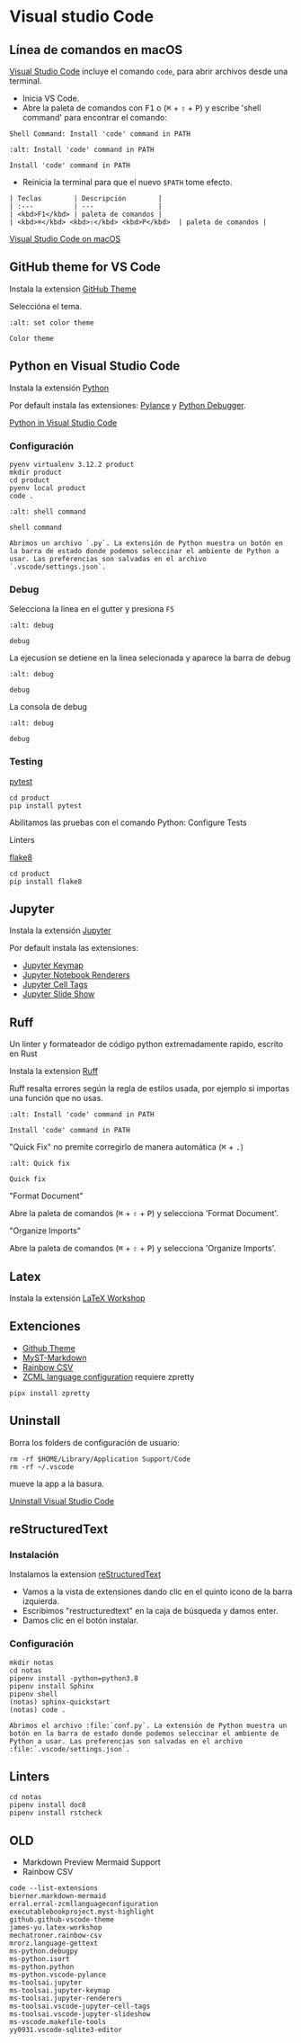 # Visual studio Code

## Línea de comandos en macOS

[Visual Studio Code](https://code.visualstudio.com) incluye el comando `code`, para abrir archivos desde una terminal.

* Inicia VS Code.
* Abre la paleta de comandos con <kbd>F1</kbd> o (<kbd>⌘</kbd> + <kbd>⇧</kbd> + <kbd>P</kbd>) y escribe 'shell command' para encontrar el comando:

```console
Shell Command: Install 'code' command in PATH
```

```{figure} _static/vscode/vsc_shell.png
:alt: Install 'code' command in PATH

Install 'code' command in PATH
```
 * Reinicia la terminal para que el nuevo `$PATH` tome efecto.

```{note}
| Teclas        | Descripción        |
| :---          | ---                |
| <kbd>F1</kbd> | paleta de comandos |
| <kbd>⌘</kbd> <kbd>⇧</kbd> <kbd>P</kbd>  | paleta de comandos |
```

[Visual Studio Code on macOS](https://code.visualstudio.com/docs/setup/mac)

## GitHub theme for VS Code

Instala la extension [GitHub Theme](https://github.com/primer/github-vscode-theme)

Seleccióna el tema.

```{figure} _static/vscode/github-themes.png
:alt: set color theme

Color theme
```

## Python en Visual Studio Code

Instala la extensión [Python](https://marketplace.visualstudio.com/items?itemName=ms-python.python)

Por default instala las extensiones: [Pylance](https://marketplace.visualstudio.com/items?itemName=ms-python.vscode-pylance) y [Python Debugger](https://marketplace.visualstudio.com/items?itemName=ms-python.debugpy).

[Python in Visual Studio Code](https://code.visualstudio.com/docs/languages/python)

### Configuración

```shell
pyenv virtualenv 3.12.2 product
mkdir product
cd product
pyenv local product
code .
```

```{figure} _static/vscode/vsc_interpreter.png
:alt: shell command

shell command
```

```{warning}
Abrimos un archivo `.py`. La extensión de Python muestra un botón en la barra de estado donde podemos seleccinar el ambiente de Python a usar. Las preferencias son salvadas en el archivo `.vscode/settings.json`.
```

### Debug

Selecciona la linea en el gutter y presiona ``F5``

```{figure} _static/vscode/vsc_debug.png
:alt: debug

debug
```

La ejecusíon se detiene en la linea selecionada y aparece la barra de debug

```{figure} _static/vscode/vsc_debugtoolbar.png
:alt: debug

debug
```

La consola de debug

```{figure} _static/vscode/vsc_debugconsole.png
:alt: debug

debug
```

### Testing
[pytest](https://code.visualstudio.com/docs/python/testing#_enable-a-test-framework)

```shell
cd product
pip install pytest
```

Abilitamos las pruebas con el comando Python: Configure Tests

Linters

[flake8](https://code.visualstudio.com/docs/python/linting#_enable-linters)

```shell
cd product
pip install flake8
```

## Jupyter

Instala la extensión [Jupyter](https://marketplace.visualstudio.com/items?itemName=ms-toolsai.jupyter)

Por default instala las extensiones: 
* [Jupyter Keymap](https://marketplace.visualstudio.com/items?itemName=ms-toolsai.jupyter-keymap)
* [Jupyter Notebook Renderers](https://marketplace.visualstudio.com/items?itemName=ms-toolsai.jupyter-renderers)
* [Jupyter Cell Tags](https://marketplace.visualstudio.com/items?itemName=ms-toolsai.vscode-jupyter-cell-tags)
* [Jupyter Slide Show](https://marketplace.visualstudio.com/items?itemName=ms-toolsai.vscode-jupyter-slideshow)

## Ruff

Un linter y formateador de código python extremadamente rapido, escrito en Rust

Instala la extension [Ruff](https://marketplace.visualstudio.com/items?itemName=charliermarsh.ruff)

Ruff resalta errores según la regla de estilos usada, por ejemplo si importas una función que no usas.

```{figure} _static/vscode/ruff-lint.png
:alt: Install 'code' command in PATH

Install 'code' command in PATH
```

"Quick Fix" no premite corregirlo de manera automática (<kbd>⌘</kbd> + <kbd>.</kbd>)

```{figure} _static/vscode/ruff-quickfix.png
:alt: Quick fix

Quick fix
```

"Format Document"

Abre la paleta de comandos (<kbd>⌘</kbd> + <kbd>⇧</kbd> + <kbd>P</kbd>) y selecciona 'Format Document'.

"Organize Imports"

Abre la paleta de comandos (<kbd>⌘</kbd> + <kbd>⇧</kbd> + <kbd>P</kbd>) y selecciona 'Organize Imports'.


## Latex

Instala la extensión [LaTeX Workshop](https://marketplace.visualstudio.com/items?itemName=James-Yu.latex-workshop)


## Extenciones

* [Github Theme](https://marketplace.visualstudio.com/items?itemName=GitHub.github-vscode-theme) 
* [MyST-Markdown](https://marketplace.visualstudio.com/items?itemName=ExecutableBookProject.myst-highlight)
* [Rainbow CSV](https://marketplace.visualstudio.com/items?itemName=mechatroner.rainbow-csv)
* [ZCML language configuration](https://marketplace.visualstudio.com/items?itemName=erral.erral-zcmlLanguageConfiguration)
requiere zpretty

```shell
pipx install zpretty
```

## Uninstall

Borra los folders de configuración de usuario:

```shell
rm -rf $HOME/Library/Application Support/Code
rm -rf ~/.vscode
```
mueve la app a la basura.

[Uninstall Visual Studio Code](https://code.visualstudio.com/docs/setup/uninstall)




## reStructuredText

### Instalación

Instalamos la extension [reStructuredText](https://docs.restructuredtext.net)

* Vamos a la vista de extensiones dando clic en el quinto icono de la barra izquierda.
* Escribimos "restructuredtext" en la caja de búsqueda y damos enter.
* Damos clic en el botón instalar.


### Configuración

```shell
mkdir notas
cd notas
pipenv install -python=python3.8
pipenv install Sphinx
pipenv shell
(notas) sphinx-quickstart
(notas) code .
```


```{warning}
Abrimos el archivo :file:`conf.py`. La extensión de Python muestra un botón en la barra de estado donde podemos seleccinar el ambiente de Python a usar. Las preferencias son salvadas en el archivo :file:`.vscode/settings.json`.
```

## Linters

```shell
cd notas
pipenv install doc8
pipenv install rstcheck
```


## OLD
* Markdown Preview Mermaid Support
* Rainbow CSV

```console
code --list-extensions
bierner.markdown-mermaid
erral.erral-zcmllanguageconfiguration
executablebookproject.myst-highlight
github.github-vscode-theme
james-yu.latex-workshop
mechatroner.rainbow-csv
mrorz.language-gettext
ms-python.debugpy
ms-python.isort
ms-python.python
ms-python.vscode-pylance
ms-toolsai.jupyter
ms-toolsai.jupyter-keymap
ms-toolsai.jupyter-renderers
ms-toolsai.vscode-jupyter-cell-tags
ms-toolsai.vscode-jupyter-slideshow
ms-vscode.makefile-tools
yy0931.vscode-sqlite3-editor
```
